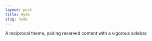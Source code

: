 ```yaml
---
layout: post
title: Hyde
slug: hyde
---
```


A reciprocal theme, pairing reserved content with a vigorous sidebar.
